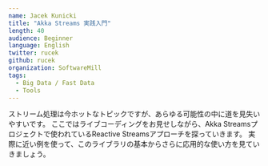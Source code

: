 ```yaml
---
name: Jacek Kunicki
title: "Akka Streams 実践入門"
length: 40
audience: Beginner
language: English
twitter: rucek
github: rucek
organization: SoftwareMill
tags:
  - Big Data / Fast Data
  - Tools
---
```

ストリーム処理は今ホットなトピックですが、あらゆる可能性の中に道を見失いやすいです。
ここではライブコーディングをお見せしながら、Akka Streamsプロジェクトで使われているReactive Streamsアプローチを探っていきます。
実際に近い例を使って、このライブラリの基本からさらに応用的な使い方を見ていきましょう。
